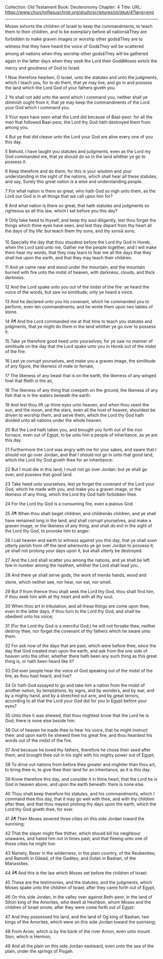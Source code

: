 Collection: Old Testament
Book: Deuteronomy
Chapter: 4
Title: 
URL: https://www.churchofjesuschrist.org/study/scriptures/ot/deut/4?lang=eng

---

Moses exhorts the children of Israel to keep the commandments, to teach them to their children, and to be exemplary before all nationsâThey are forbidden to make graven images or worship other godsâThey are to witness that they have heard the voice of GodâThey will be scattered among all nations when they worship other godsâThey will be gathered again in the latter days when they seek the Lord their GodâMoses extols the mercy and goodness of God to Israel.

1 Now therefore hearken, O Israel, unto the statutes and unto the judgments, which I teach you, for to do them, that ye may live, and go in and possess the land which the Lord God of your fathers giveth you.

2 Ye shall not add unto the word which I command you, neither shall ye diminish ought from it, that ye may keep the commandments of the Lord your God which I command you.

3 Your eyes have seen what the Lord did because of Baal-peor: for all the men that followed Baal-peor, the Lord thy God hath destroyed them from among you.

4 But ye that did cleave unto the Lord your God are alive every one of you this day.

5 Behold, I have taught you statutes and judgments, even as the Lord my God commanded me, that ye should do so in the land whither ye go to possess it.

6 Keep therefore and do them; for this is your wisdom and your understanding in the sight of the nations, which shall hear all these statutes, and say, Surely this great nation is a wise and understanding people.

7 For what nation is there so great, who hath God so nigh unto them, as the Lord our God is in all things that we call upon him for?

8 And what nation is there so great, that hath statutes and judgments so righteous as all this law, which I set before you this day?

9 Only take heed to thyself, and keep thy soul diligently, lest thou forget the things which thine eyes have seen, and lest they depart from thy heart all the days of thy life: but teach them thy sons, and thy sonsâ sons;

10 Specially the day that thou stoodest before the Lord thy God in Horeb, when the Lord said unto me, Gather me the people together, and I will make them hear my words, that they may learn to fear me all the days that they shall live upon the earth, and that they may teach their children.

11 And ye came near and stood under the mountain; and the mountain burned with fire unto the midst of heaven, with darkness, clouds, and thick darkness.

12 And the Lord spake unto you out of the midst of the fire: ye heard the voice of the words, but saw no similitude; only ye heard a voice.

13 And he declared unto you his covenant, which he commanded you to perform, even ten commandments; and he wrote them upon two tables of stone.

14 Â¶ And the Lord commanded me at that time to teach you statutes and judgments, that ye might do them in the land whither ye go over to possess it.

15 Take ye therefore good heed unto yourselves; for ye saw no manner of similitude on the day that the Lord spake unto you in Horeb out of the midst of the fire:

16 Lest ye corrupt yourselves, and make you a graven image, the similitude of any figure, the likeness of male or female,

17 The likeness of any beast that is on the earth, the likeness of any winged fowl that flieth in the air,

18 The likeness of any thing that creepeth on the ground, the likeness of any fish that is in the waters beneath the earth:

19 And lest thou lift up thine eyes unto heaven, and when thou seest the sun, and the moon, and the stars, even all the host of heaven, shouldest be driven to worship them, and serve them, which the Lord thy God hath divided unto all nations under the whole heaven.

20 But the Lord hath taken you, and brought you forth out of the iron furnace, even out of Egypt, to be unto him a people of inheritance, as ye are this day.

21 Furthermore the Lord was angry with me for your sakes, and sware that I should not go over Jordan, and that I should not go in unto that good land, which the Lord thy God giveth thee for an inheritance:

22 But I must die in this land, I must not go over Jordan: but ye shall go over, and possess that good land.

23 Take heed unto yourselves, lest ye forget the covenant of the Lord your God, which he made with you, and make you a graven image, or the likeness of any thing, which the Lord thy God hath forbidden thee.

24 For the Lord thy God is a consuming fire, even a jealous God.

25 Â¶ When thou shalt beget children, and childrenâs children, and ye shall have remained long in the land, and shall corrupt yourselves, and make a graven image, or the likeness of any thing, and shall do evil in the sight of the Lord thy God, to provoke him to anger:

26 I call heaven and earth to witness against you this day, that ye shall soon utterly perish from off the land whereunto ye go over Jordan to possess it; ye shall not prolong your days upon it, but shall utterly be destroyed.

27 And the Lord shall scatter you among the nations, and ye shall be left few in number among the heathen, whither the Lord shall lead you.

28 And there ye shall serve gods, the work of menâs hands, wood and stone, which neither see, nor hear, nor eat, nor smell.

29 But if from thence thou shalt seek the Lord thy God, thou shalt find him, if thou seek him with all thy heart and with all thy soul.

30 When thou art in tribulation, and all these things are come upon thee, even in the latter days, if thou turn to the Lord thy God, and shalt be obedient unto his voice;

31 (For the Lord thy God is a merciful God;) he will not forsake thee, neither destroy thee, nor forget the covenant of thy fathers which he sware unto them.

32 For ask now of the days that are past, which were before thee, since the day that God created man upon the earth, and ask from the one side of heaven unto the other, whether there hath been any such thing as this great thing is, or hath been heard like it?

33 Did ever people hear the voice of God speaking out of the midst of the fire, as thou hast heard, and live?

34 Or hath God assayed to go and take him a nation from the midst of another nation, by temptations, by signs, and by wonders, and by war, and by a mighty hand, and by a stretched out arm, and by great terrors, according to all that the Lord your God did for you in Egypt before your eyes?

35 Unto thee it was shewed, that thou mightest know that the Lord he is God; there is none else beside him.

36 Out of heaven he made thee to hear his voice, that he might instruct thee: and upon earth he shewed thee his great fire; and thou heardest his words out of the midst of the fire.

37 And because he loved thy fathers, therefore he chose their seed after them, and brought thee out in his sight with his mighty power out of Egypt;

38 To drive out nations from before thee greater and mightier than thou art, to bring thee in, to give thee their land for an inheritance, as it is this day.

39 Know therefore this day, and consider it in thine heart, that the Lord he is God in heaven above, and upon the earth beneath: there is none else.

40 Thou shalt keep therefore his statutes, and his commandments, which I command thee this day, that it may go well with thee, and with thy children after thee, and that thou mayest prolong thy days upon the earth, which the Lord thy God giveth thee, for ever.

41 Â¶ Then Moses severed three cities on this side Jordan toward the sunrising;

42 That the slayer might flee thither, which should kill his neighbour unawares, and hated him not in times past; and that fleeing unto one of these cities he might live:

43 Namely, Bezer in the wilderness, in the plain country, of the Reubenites; and Ramoth in Gilead, of the Gadites; and Golan in Bashan, of the Manassites.

44 Â¶ And this is the law which Moses set before the children of Israel:

45 These are the testimonies, and the statutes, and the judgments, which Moses spake unto the children of Israel, after they came forth out of Egypt,

46 On this side Jordan, in the valley over against Beth-peor, in the land of Sihon king of the Amorites, who dwelt at Heshbon, whom Moses and the children of Israel smote, after they were come forth out of Egypt:

47 And they possessed his land, and the land of Og king of Bashan, two kings of the Amorites, which were on this side Jordan toward the sunrising;

48 From Aroer, which is by the bank of the river Arnon, even unto mount Sion, which is Hermon,

49 And all the plain on this side Jordan eastward, even unto the sea of the plain, under the springs of Pisgah.
